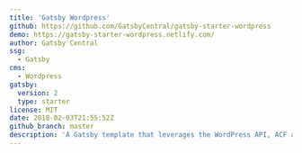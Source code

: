 ```yaml
---
title: 'Gatsby Wordpress'
github: https://github.com/GatsbyCentral/gatsby-starter-wordpress
demo: https://gatsby-starter-wordpress.netlify.com/
author: Gatsby Central
ssg:
  - Gatsby
cms:
  - Wordpress
gatsby:
  version: 2
  type: starter
license: MIT
date: 2018-02-03T21:55:52Z
github_branch: master
description: 'A Gatsby template that leverages the WordPress API, ACF and more.'
---
```

